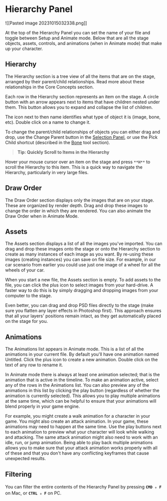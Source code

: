 # Hierarchy Panel

![[Pasted image 20231015032338.png]]

At the top of the Hierarchy Panel you can set the name of your file and toggle between Setup and Animate mode. Below that are all the stage objects, assets, controls, and animations (when in Animate mode) that make up your character.

## Hierarchy

The Hierarchy section is a tree view of all the items that are on the stage, arranged by their parent/child relationships. Read more about these relationships in the Core Concepts section.

Each row in the Hierarchy section represents an item on the stage. A circle button with an arrow appears next to items that have children nested under them. This button allows you to expand and collapse the list of children.

The icon next to then name identifies what type of object it is (image, bone, etc). Double click on a name to change it.

To change the parent/child relationships of objects you can either drag and drop, use the Change Parent button in the [Selection Panel](http://localhost:3000/learn/manual/interface/selection_panel), or use the Pick Child shortcut (described in the [Bone](http://localhost:3000/learn/manual/tools/bone) tool section).

>**Tip: Quickly Scroll to Items in the Hierarchy**
> 
Hover your mouse cursor over an item on the stage and press `**H**` to scroll the Hierarchy to this item. This is a quick way to navigate the Hierarchy, particularly in very large files.

## Draw Order

The Draw Order section displays only the images that are on your stage. These are organized by render depth. Drag and drop these images to change the order in which they are rendered. You can also animate the Draw Order when in Animate Mode.

## Assets

The Assets section displays a list of all the images you've imported. You can drag and drop these images onto the stage or onto the Hierarchy section to create as many instances of each image as you want. By re-using these images (creating instances) you can save on file size. For example, in our car scenario from earlier you could use just one image of a wheel for all the wheels of your car.

When you start a new file, the Assets section is empty. To add assets to the file, you can click the plus icon to select images from your hard-drive. A faster way to do this is by simply dragging and dropping images from your computer to the stage.

Even better, you can drag and drop PSD files directly to the stage (make sure you flatten any layer effects in Photoshop first). This approach ensures that all your layers' positions remain intact, as they get automatically placed on the stage for you.

##  Animations

The Animations list appears in Animate mode. This is a list of all the animations in your current file. By default you'll have one animation named Untitled. Click the plus icon to create a new animation. Double click on the text of any row to rename it.

In Animate mode there is always at least one animation selected; that is the animation that is active in the timeline. To make an animation active, select any of the rows in the Animations list. You can also preview any of the animations in this list by clicking the play button (regardless of whether the animation is currently selected). This allows you to play multiple animations at the same time, which can be helpful to ensure that your animations will blend properly in your game engine.

For example, you might create a walk animation for a character in your game. You might also create an attack animation. In your game, these animations may need to happen at the same time. Use the play buttons next to each animation to preview what your character will look while walking and attacking. The same attack animation might also need to work with an idle, run, or jump animation. Being able to play back multiple animations allows you to make sure that your attack animation works properly with all of these and that you don't have any conflicting keyframes that cause unexpected results.

##  Filtering

You can filter the entire contents of the Hierarchy Panel by pressing  **`CMD`** ﹢ **`F`** on Mac, or **`CTRL`** ﹢ **`F`** on PC.